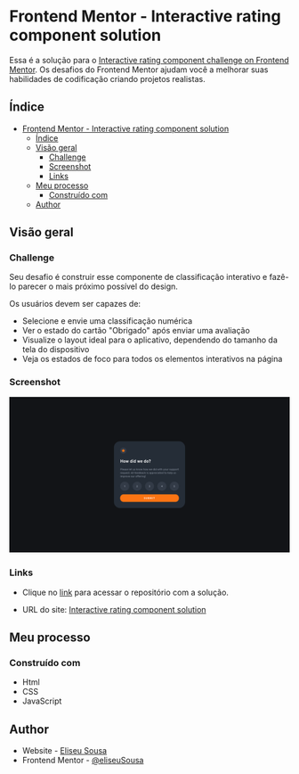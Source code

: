 # Frontend Mentor - Interactive rating component solution

Essa é a solução para o [Interactive rating component challenge on Frontend Mentor](https://www.frontendmentor.io/challenges/interactive-rating-component-koxpeBUmI). Os desafios do Frontend Mentor ajudam você a melhorar suas habilidades de codificação criando projetos realistas. 

## Índice

- [Frontend Mentor - Interactive rating component solution](#frontend-mentor---interactive-rating-component-solution)
  - [Índice](#índice)
  - [Visão geral](#visão-geral)
    - [Challenge](#challenge)
    - [Screenshot](#screenshot)
    - [Links](#links)
  - [Meu processo](#meu-processo)
    - [Construído com](#construído-com)
  - [Author](#author)

## Visão geral

### Challenge

Seu desafio é construir esse componente de classificação interativo e fazê-lo parecer o mais próximo possível do design.

Os usuários devem ser capazes de:

- Selecione e envie uma classificação numérica
- Ver o estado do cartão "Obrigado" após enviar uma avaliação
- Visualize o layout ideal para o aplicativo, dependendo do tamanho da tela do dispositivo
- Veja os estados de foco para todos os elementos interativos na página

### Screenshot

![](./screenshot.png)   

### Links

- Clique no [link](https://github.com/eliseuSousa/interactive-rating-component) para acessar o repositório com a solução.
  
- URL do site: [Interactive rating component solution](https://eliseusousa.github.io/interactive-rating-component/)

## Meu processo
### Construído com
- Html
- CSS
- JavaScript

## Author

- Website - [Eliseu Sousa](http://eliseusousa.surge.sh/)
- Frontend Mentor - [@eliseuSousa](https://www.frontendmentor.io/profile/eliseuSousa)

